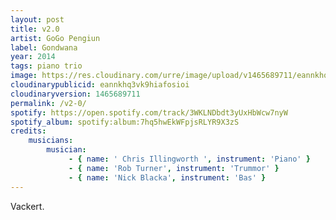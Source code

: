 ```yaml
---
layout: post
title: v2.0
artist: GoGo Pengiun
label: Gondwana
year: 2014
tags: piano trio
image: https://res.cloudinary.com/urre/image/upload/v1465689711/eannkhq3vk9hiafosioi.jpg
cloudinarypublicid: eannkhq3vk9hiafosioi
cloudinaryversion: 1465689711
permalink: /v2-0/
spotify: https://open.spotify.com/track/3WKLNDbdt3yUxHbWcw7nyW
spotify_album: spotify:album:7hq5hwEkWFpjsRLYR9X3zS
credits:
    musicians:
        musician:
             - { name: ' Chris Illingworth ', instrument: 'Piano' }
             - { name: 'Rob Turner', instrument: 'Trummor' }
             - { name: 'Nick Blacka', instrument: 'Bas' }
---
```


Vackert.